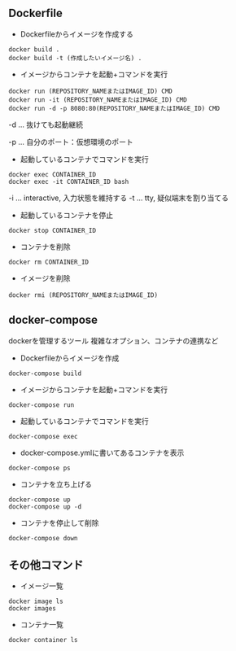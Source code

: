 ## Dockerfile

- Dockerfileからイメージを作成する
```shell
docker build .
docker build -t (作成したいイメージ名) .
```

- イメージからコンテナを起動+コマンドを実行
```shell
docker run (REPOSITORY_NAMEまたはIMAGE_ID) CMD
docker run -it (REPOSITORY_NAMEまたはIMAGE_ID) CMD
docker run -d -p 8080:80(REPOSITORY_NAMEまたはIMAGE_ID) CMD
```
-d ... 抜けても起動継続

-p ... 自分のポート：仮想環境のポート


- 起動しているコンテナでコマンドを実行
```shell
docker exec CONTAINER_ID
docker exec -it CONTAINER_ID bash
```
-i ... interactive, 入力状態を維持する
-t ... tty, 疑似端末を割り当てる

- 起動しているコンテナを停止
```shell
docker stop CONTAINER_ID
```

- コンテナを削除
```shell
docker rm CONTAINER_ID
```

- イメージを削除
```shell
docker rmi (REPOSITORY_NAMEまたはIMAGE_ID)
```

## docker-compose
dockerを管理するツール
複雑なオプション、コンテナの連携など

- Dockerfileからイメージを作成
```shell
docker-compose build
```

- イメージからコンテナを起動+コマンドを実行
```shell
docker-compose run
```

- 起動しているコンテナでコマンドを実行
```shell
docker-compose exec
```

- docker-compose.ymlに書いてあるコンテナを表示
```shell
docker-compose ps
```

- コンテナを立ち上げる
```shell
docker-compose up
docker-compose up -d
```

- コンテナを停止して削除
```shell
docker-compose down
```

## その他コマンド
- イメージ一覧
```shell
docker image ls 
docker images
```

- コンテナ一覧
```shell
docker container ls 
```